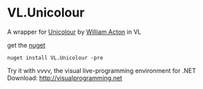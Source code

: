 # VL.Unicolour
A wrapper for [Unicolour](https://github.com/waacton/Unicolour) by [William Acton](https://github.com/waacton/) in VL

get the [nuget](https://www.nuget.org/packages/VL.Unicolour/)

`nuget install VL.Unicolour -pre`

Try it with vvvv, the visual live-programming environment for .NET
Download: http://visualprogramming.net